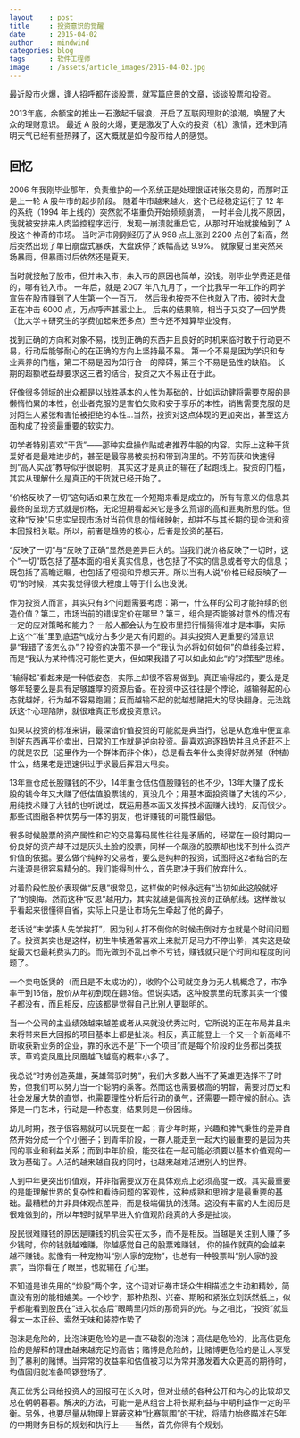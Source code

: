 ```yaml
---
layout    : post
title     : 投资意识的觉醒
date      : 2015-04-02
author    : mindwind
categories: blog
tags      : 软件工程师
image     : /assets/article_images/2015-04-02.jpg
---
```



最近股市火爆，逢人招呼都在谈股票，就写篇应景的文章，谈谈股票和投资。


2013年底，余额宝的推出一石激起千层浪，开启了互联网理财的浪潮，唤醒了大众的理财意识。
最近 A 股的火爆，更是激发了大众的投资（机）激情，还未到清明天气已经有些热辣了，这大概就是如今股市给人的感觉。


## 回忆
2006 年我刚毕业那年，负责维护的一个系统正是处理银证转账交易的，而那时正是上一轮 A 股牛市的起步阶段。
随着牛市越来越火，这个已经稳定运行了 12 年的系统（1994 年上线的）突然就不堪重负开始频频崩溃，
一时半会儿找不原因，我就被安排来人肉监控程序运行，发现一崩溃就重启它，从那时开始就接触到了 A 股这个神奇的市场。
当时沪市刚刚经历了从 998 点上涨到 2200 点创了新高，然后突然出现了单日崩盘式暴跌，大盘跌停了跌幅高达 9.9%。
就像夏日里突然来场暴雨，但暴雨过后依然还是夏天。


当时就接触了股市，但并未入市，未入市的原因也简单，没钱。刚毕业学费还是借的，哪有钱入市。
一年后，就是 2007 年八九月了，一个比我早一年工作的同学宣告在股市赚到了人生第一个一百万。
然后我也按奈不住也就入了市，彼时大盘正在冲击 6000 点，万点呼声甚嚣尘上。
后来的结果嘛，相当于又交了一回学费（比大学＋研究生的学费加起来还多点）至今还不知算毕业没有。


找到正确的方向和对象不易，找到正确的东西并且良好的时机来临时敢于行动更不易，行动后能够耐心的在正确的方向上坚持最不易。
第一个不易是因为学识和专业素养的门槛，第二不易是因为知行合一的障碍，第三个不易是品性的缺陷。
长期的超额收益却要求这三者的结合，投资之大不易正在于此。

好像很多领域的出众都是以战胜基本的人性为基础的，比如运动健将需要克服的是懒惰怕累的本性，创业者克服的是害怕失败和安于享乐的本性，销售需要克服的是对陌生人紧张和害怕被拒绝的本性...当然，投资对这点体现的更加突出，甚至这方面构成了投资最重要的软实力。

初学者特别喜欢“干货”——那种实盘操作贴或者推荐牛股的内容。实际上这种干货爱好者是最难进步的，甚至是最容易被卖拐和带到沟里的。不劳而获和快速得到“高人实战”教导似乎很聪明，其实这才是真正的输在了起跑线上。投资的门槛，其实从理解什么是真正的干货就已经开始了。

“价格反映了一切”这句话如果在放在一个短期来看是成立的，所有有意义的信息其最终的呈现方式就是价格，无论短期看起来它是多么荒谬的高和匪夷所思的低。但这种“反映”只忠实呈现市场对当前信息的情绪映射，却并不与其长期的现金流和资本回报相关联。所以，前者是趋势的核心，后者是投资的基石。

“反映了一切”与“反映了正确”显然是差异巨大的。当我们说价格反映了一切时，这个“一切”既包括了基本面的相关真实信息，也包括了不实的信息或者夸大的信息；既包括了高瞻远瞩，也包括了短视和异想天开。所以当有人说“价格已经反映了一切”的时候，其实我觉得很大程度上等于什么也没说。

作为投资人而言，其实只有3个问题需要考虑：第一，什么样的公司才能持续的创造价值？第二，市场当前的错误定价在哪里？第三，组合是否能够对意外的情况有一定的应对策略和能力？
一般人都会认为在股市里把行情猜得准才是本事，实际上这个“准”里到底运气成分占多少是大有问题的。其实投资人更重要的潜意识是“我错了该怎么办”？投资的决策不是一个“我认为必将如何如何”的单线条过程，而是“我认为某种情况可能性更大，但如果我错了可以如此如此“的”对策型“思维。

“输得起”看起来是一种低姿态，实际上却很不容易做到。真正输得起的，要么是足够年轻要么是具有足够雄厚的资源后备。在投资中这往往是个悖论，越输得起的心态就越好，行为越不容易跑偏；反而越输不起的就越想赌把大的尽快翻身。无法跳跃这个心理陷阱，就很难真正形成投资意识。

如果以投资的标准来讲，最深谙价值投资的可能就是典当行，总是从危难中便宜拿到好东西再平价卖出，日常的工作就是逆向投资。最喜欢追逐趋势并且总还赶不上的就是农民（这里作为一个群体而非个体），总是看去年什么卖得好就养殖（种植）什么，结果老是迅速供过于求最后挥泪大甩卖。

13年重仓成长股赚钱的不少，14年重仓低估值股赚钱的也不少，13年大赚了成长股的钱今年又大赚了低估值股票钱的，真没几个；用基本面投资赚了大钱的不少，用纯技术赚了大钱的也听说过，既运用基本面又发挥技术面赚大钱的，反而很少。那些试图融各种优势与一体的朋友，也许赚钱的可能性最低。

很多时候股票的资产属性和它的交易筹码属性往往是矛盾的，经常在一段时期内一份良好的资产却不过是灰头土脸的股票，同样一个飙涨的股票却也找不到什么资产价值的依据。要么做个纯粹的交易者，要么是纯粹的投资，试图将这2者结合的左右逢源是很容易精分的。我们能得到什么，首先取决于我们放弃什么。

对着阶段性股价表现做“反思”很常见，这样做的时候永远有“当初如此这般就好了”的懊悔。然而这种“反思”越用力，其实就越是偏离投资的正确航线。这样做似乎看起来很懂得自省，实际上只是让市场先生牵起了他的鼻子。

老话说“未学揍人先学挨打”，因为别人打不倒你的时候击倒对方也就是个时间问题了。投资其实也是这样，初生牛犊通常喜欢上来就开足马力不停出拳，其实这是破绽最大也最耗费实力的。而先做到不乱出拳不亏钱，赚钱就只是个时间和程度的问题了。

一个卖电饭煲的（而且是不太成功的），收购个公司就变身为无人机概念了，市净率干到16倍，股价从年初到现在翻3倍。但说实话，这种股票里的玩家其实一个傻子都没有，而且相反，应该都是觉得自己比别人更聪明的。

当一个公司的主业绩效越来越差或者从来就没优秀过时，它所说的正在布局并且未来将带来巨大回报的项目基本上都是扯淡。相反，真正能登上一个又一个新高峰不断收获新业务的企业，靠的永远不是“下一个项目”而是每个阶段的业务都出类拔萃。草鸡变凤凰比凤凰越飞越高的概率小多了。

我总说“时势创造英雄，英雄驾驭时势”，我们大多数人当不了英雄更选择不了时势，但我们可以努力当一个聪明的乘客。然而这也需要极高的明智，需要对历史和社会发展大势的直觉，也需要理性分析后行动的勇气，还需要一颗守候的耐心。选择是一门艺术，行动是一种态度，结果则是一份因缘。


幼儿时期，孩子很容易就可以玩耍在一起；青少年时期，兴趣和脾气秉性的差异自然开始分成一个个小圈子；到青年阶段，一群人能走到一起大约最重要的是因为共同的事业和利益关系；而到中年阶段，能交往在一起可能必须要以基本价值观的一致为基础了。人活的越来越自我的同时，也越来越难活进别人的世界。


人到中年更突出价值观，并非指需要双方在具体观点上必须高度一致。其实最重要的是能理解世界的复杂性和看待问题的客观性，这种成熟和思辨才是最重要的基础。最糟糕的并非具体观点差异，而是极端偏执的浅薄。这没有丰富的人生阅历是很难做到的，所以年轻时就早早进入价值观阶段真的大多是扯淡。


股民很难赚钱的原因是赚钱的机会实在太多，而不是相反。当越是关注别人赚了多少钱时，你的钱就越难赚，你越感觉自己的股票难赚钱，
你的操作就真的会越来越不赚钱。就像有一种宠物叫“别人家的宠物”，也总有一种股票叫“别人家的股票”，当你看在了眼里，也就输在了心里。


不知道是谁先用的“炒股”两个字，这个词对证券市场众生相描述之生动和精妙，简直没有别的能相媲美。一个炒字，那种热烈、兴奋、期盼和紧张立刻跃然纸上，似乎都能看到股民在“进入状态后”眼睛里闪烁的那奇异的光。与之相比，“投资”就显得太一本正经、索然无味和装腔作势了

泡沫是危险的，比泡沫更危险的是一直不破裂的泡沫；高估是危险的，比高估更危险的是解释的理由越来越充足的高估；赌博是危险的，比赌博更危险的是让人享受到了暴利的赌博。当异常的收益率和估值被习以为常并激发着大众更高的期待时，均值回归就准备鸣锣登场了。

真正优秀公司给投资人的回报可在长久时，但对业绩的各种公开和内心的比较却又总在朝朝暮暮。解决的方法，可能一是从组合上将长期利益与中期利益作一定的平衡。另外，也要尽量从物理上屏蔽这种“比赛氛围”的干扰，将精力始终瞄准在5年的中期财务目标的规划和执行上——当然，首先你得有个规划。
